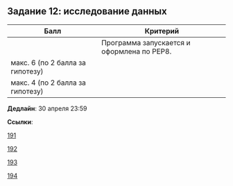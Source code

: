 ## Задание 12: исследование данных

|Балл|Критерий|
|----|--------|
||Программа запускается и оформлена по PEP8.|
|макс. 6 (по 2 балла за гипотезу)||
|макс. 4 (по 2 балла за гипотезу)||

**Дедлайн**: 
30 апреля 23:59

**Ссылки**:

[191](https://classroom.github.com/a/HpuwqN2I)

[192](https://classroom.github.com/a/j7RXw9ty)

[193](https://classroom.github.com/a/yUFv9HOD)

[194](https://classroom.github.com/a/OeVIW1aV)
